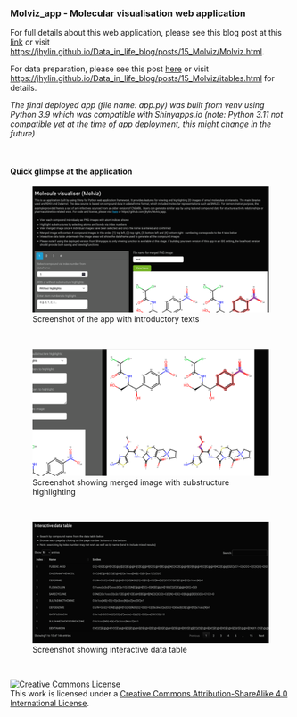 ### Molviz_app - Molecular visualisation web application

For full details about this web application, please see this blog post at this [link](https://jhylin.github.io/Data_in_life_blog/posts/15_Molviz/Molviz.html) or visit https://jhylin.github.io/Data_in_life_blog/posts/15_Molviz/Molviz.html. 

For data preparation, please see this post [here](https://jhylin.github.io/Data_in_life_blog/posts/15_Molviz/itables.html) or visit https://jhylin.github.io/Data_in_life_blog/posts/15_Molviz/itables.html for details.

*The final deployed app (file name: app.py) was built from venv using Python 3.9 which was compatible with Shinyapps.io (note: Python 3.11 not compatible yet at the time of app deployment, this might change in the future)*

<br>

#### Quick glimpse at the application

<figure>
    <img src="/Images/Molviz_app_1.png"
         alt="Screenshot of the app with introductory texts">
    <figcaption>Screenshot of the app with introductory texts</figcaption>
</figure>

<br>

<figure>
    <img src="/Images/Molviz_app_2.png"
         alt="Screenshot showing merged image with substructure highlighting">
    <figcaption>Screenshot showing merged image with substructure highlighting</figcaption>
</figure>

<br>

<figure>
    <img src="/Images/Molviz_app_3.png"
         alt="Screenshot showing interactive data table">
    <figcaption>Screenshot showing interactive data table</figcaption>
</figure>

<br>

<a rel="license" href="http://creativecommons.org/licenses/by-sa/4.0/"><img alt="Creative Commons License" style="border-width:0" src="https://i.creativecommons.org/l/by-sa/4.0/88x31.png" /></a><br />This work is licensed under a <a rel="license" href="http://creativecommons.org/licenses/by-sa/4.0/">Creative Commons Attribution-ShareAlike 4.0 International License</a>.